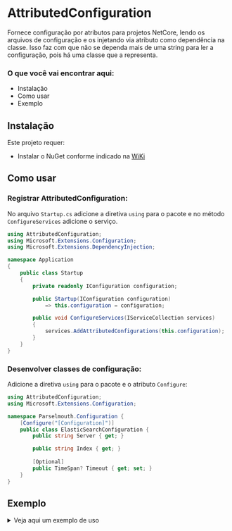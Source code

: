 # AttributedConfiguration
Fornece configuração por atributos para projetos NetCore, lendo os arquivos de configuração e os injetando via atributo como dependência na classe. Isso faz com que não se dependa mais de uma string para ler a configuração, pois há uma classe que a representa.

### O que você vai encontrar aqui:
  - Instalação
  - Como usar
  - Exemplo

## Instalação

Este projeto requer:
  - Instalar o NuGet conforme indicado na [WiKi](https://wiki.cappta.com.br/pt-br/Tecnologia/GitHub/Packages/Nuget)

## Como usar
### Registrar AttributedConfiguration:
No arquivo `Startup.cs` adicione a diretiva `using` para o pacote e no método `ConfigureServices` adicione o serviço.

```c#
using AttributedConfiguration;
using Microsoft.Extensions.Configuration;
using Microsoft.Extensions.DependencyInjection;

namespace Application
{
	public class Startup
	{
		private readonly IConfiguration configuration;

		public Startup(IConfiguration configuration)
			=> this.configuration = configuration;

		public void ConfigureServices(IServiceCollection services)
		{
			services.AddAttributedConfigurations(this.configuration);
		}
	}
}
```

### Desenvolver classes de configuração:
Adicione a diretiva `using` para o pacote e o atributo `Configure`:

```c#
using AttributedConfiguration;
using Microsoft.Extensions.Configuration;

namespace Parselmouth.Configuration {
	[Configure("[Configuration]")]
	public class ElasticSearchConfiguration {
		public string Server { get; }

		public string Index { get; }
		
		[Optional]
		public TimeSpan? Timeout { get; set; }
	}
}
```

## Exemplo
<details> <summary>Veja aqui um exemplo de uso</summary>

```c#
using AttributedConfiguration;
using Microsoft.Extensions.Configuration;
using System;

namespace Parselmouth.Configuration {
	public interface IPinConfiguration {
		int Count { get; }
		TimeSpan Duration { get; }
	}

	[Configure("[Configuration]")]
	public class PinConfiguration : IPinConfiguration {
		public int Count { get; set; }
		public TimeSpan Duration { get; set; }
	}
}
```

</details>
